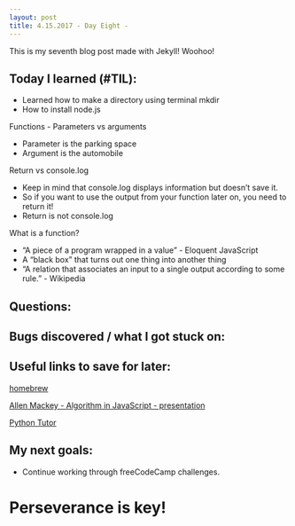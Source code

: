 ```yaml
---
layout: post
title: 4.15.2017 - Day Eight - 
---
```


This is my seventh blog post made with Jekyll! Woohoo! 

## Today I learned (#TIL):   

- Learned how to make a directory using terminal  mkdir
- How to install node.js


Functions - Parameters vs arguments

- Parameter is the parking space
- Argument is the automobile


Return vs console.log

- Keep in mind that console.log displays information but doesn’t save it.
- So if you want to use the output from your function later on, you need to return it!
- Return is not console.log


What is a function?
- “A piece of a program wrapped in a value” - Eloquent JavaScript
- A “black box” that turns out one thing into another thing
- “A relation that associates an input to a single output according to some rule.” - Wikipedia


## Questions:



## Bugs discovered / what I got stuck on:



## Useful links to save for later:

[homebrew](https://brew.sh/)

[Allen Mackey - Algorithm in JavaScript - presentation](https://docs.google.com/presentation/d/1d6uz9jeW3OQ5wKNpqQqgoIaC08Aan2p8IxuAa3XmmvE/edit?usp=sharing)

[Python Tutor](http://pythontutor.com/)


## My next goals:

- Continue working through freeCodeCamp challenges.

# Perseverance is key!








